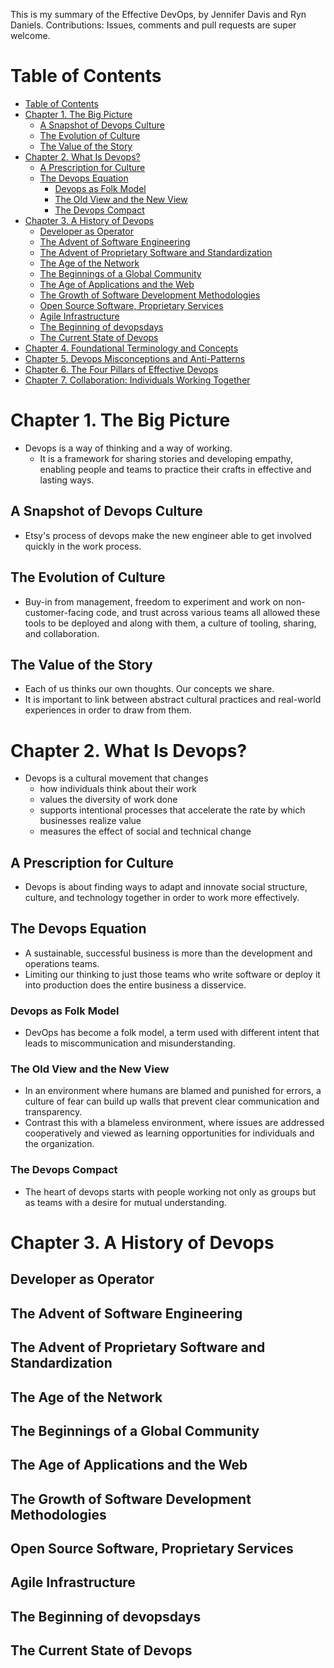 This is my summary of the Effective DevOps, by Jennifer Davis and Ryn Daniels. Contributions: Issues, comments and pull requests are super welcome.
<!-- TOC depthFrom:1 depthTo:6 withLinks:1 updateOnSave:1 orderedList:0 -->
# Table of Contents
- [Table of Contents](#table-of-contents)
- [Chapter 1. The Big Picture](#chapter-1-the-big-picture)
	- [A Snapshot of Devops Culture](#A-Snapshot-of-Devops-Culture)
	- [The Evolution of Culture](#the-evolution-of-culture)
	- [The Value of the Story](#the-value-of-the-story)
- [Chapter 2. What Is Devops?](#chapter-2-what-is-devops)
	- [A Prescription for Culture](#A-Prescription-for-Culture)
	- [The Devops Equation](#The-Devops-Equation)
		- [Devops as Folk Model](#devops-as-folk-model)
		- [The Old View and the New View](#The-Old-View-and-the-New-View)
		- [The Devops Compact](#The-Devops-Compact)
- [Chapter 3. A History of Devops](#chapter-3-a-history-of-devops)
	- [Developer as Operator](#Developer-as-Operator)
	- [The Advent of Software Engineering](#The-Advent-of-Software-Engineering)
	- [The Advent of Proprietary Software and Standardization](#The-Advent-of-Proprietary-Software-and-Standardization)
	- [The Age of the Network](#The-Age-of-the-Network)
	- [The Beginnings of a Global Community](#The-Beginnings-of-a-Global-Community)
	- [The Age of Applications and the Web](#The-Age-of-Applications-and-the-Web)
	- [The Growth of Software Development Methodologies](#The-Growth-of-Software-Development-Methodologies)
	- [Open Source Software, Proprietary Services](#Open-Source-Software-Proprietary-Services)
	- [Agile Infrastructure](#Agile-Infrastructure)
	- [The Beginning of devopsdays](#The-Beginning-of-devopsdays)
	- [The Current State of Devops](#The-Current-State-of-Devops)
- [Chapter 4. Foundational Terminology and Concepts](#chapter-4-Foundational-Terminology-and-Concepts)
- [Chapter 5. Devops Misconceptions and Anti-Patterns](#chapter-5-Devops-Misconceptions-and-Anti--Patterns)
- [Chapter 6. The Four Pillars of Effective Devops ](#chapter-6-The-Four-Pillars-of-Effective-Devops)
- [Chapter 7. Collaboration: Individuals Working Together](#chapter-7-living-in-a-world-of-systems)
<!-- /TOC -->

# Chapter 1. The Big Picture
- Devops is a way of thinking and a way of working.
	- It is a framework for sharing stories and developing empathy, enabling people and teams to practice their crafts in effective and lasting ways.
## A Snapshot of Devops Culture
- Etsy's process of devops make the new engineer able to get involved quickly in the work process.
## The Evolution of Culture
- Buy-in from management, freedom to experiment and work on non-customer-facing code, and trust across various teams all allowed these tools to be deployed and along with them, a culture of tooling, sharing, and collaboration.
## The Value of the Story
- Each of us thinks our own thoughts. Our concepts we share.
- It is important to link between abstract cultural practices and real-world experiences in order to draw from them.
# Chapter 2. What Is Devops?
- Devops is a cultural movement that changes
	- how individuals think about their work
	- values the diversity of work done
	- supports intentional processes that accelerate the rate by which businesses realize value
	- measures the effect of social and technical change
## A Prescription for Culture
- Devops is about finding ways to adapt and innovate social structure, culture, and technology together in order to work more effectively.
## The Devops Equation
- A sustainable, successful business is more than the development and operations teams.
- Limiting our thinking to just those teams who write software or deploy it into production does the entire business a disservice.
### Devops as Folk Model
- DevOps has become a folk model, a term used with different intent that leads to miscommunication and misunderstanding.
### The Old View and the New View
- In an environment where humans are blamed and punished for errors, a culture of fear can build up walls that prevent clear communication and transparency.
- Contrast this with a blameless environment, where issues are addressed cooperatively and viewed as learning opportunities for individuals and the organization.
### The Devops Compact
- The heart of devops starts with people working not only as groups but as teams with a desire for mutual understanding.
# Chapter 3. A History of Devops
## Developer as Operator
## The Advent of Software Engineering
## The Advent of Proprietary Software and Standardization
## The Age of the Network
## The Beginnings of a Global Community
## The Age of Applications and the Web
## The Growth of Software Development Methodologies
## Open Source Software, Proprietary Services
## Agile Infrastructure
## The Beginning of devopsdays
## The Current State of Devops
